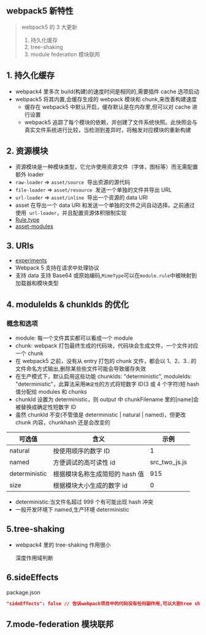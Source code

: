 ## webpack5 新特性

> webpack5 的 3 大更新
>
> 1. 持久化缓存
> 2. tree-shaking
> 3. module federation 模块联邦

## 1. 持久化缓存

- webpack4 里多次 build(构建)的速度时间是相同的,需要插件 cache 选项启动
- webpack5 将其内置,会缓存生成的 webpack 模块和 chunk,来改善构建速度
  - 缓存在 webpack5 中默认开启，缓存默认是在内存里,但可以对 cache 进行设置
  - webpack5 追踪了每个模块的依赖，并创建了文件系统快照。此快照会与真实文件系统进行比较，当检测到差异时，将触发对应模块的重新构建

## 2. 资源模块

- 资源模块是一种模块类型，它允许使用资源文件（字体，图标等）而无需配置额外 loader
- `raw-loader` => `asset/source`  导出资源的源代码
- `file-loader` => `asset/resource`  发送一个单独的文件并导出 URL
- `url-loader` => `asset/inline`  导出一个资源的 data URI
- asset 在导出一个 data URI 和发送一个单独的文件之间自动选择。之前通过使用  `url-loader`，并且配置资源体积限制实现
- [Rule.type](https://webpack.js.org/configuration/module/#rule)
- [asset-modules](https://webpack.js.org/guides/asset-modules/)

## 3. URIs

- [experiments](https://webpack.js.org/configuration/experiments/#experiments)
- Webpack 5 支持在请求中处理协议
- 支持 data 支持 Base64 或原始编码,`MimeType`可以在`module.rule`中被映射到加载器和模块类型

## 4. moduleIds & chunkIds 的优化

### 概念和选项

- module: 每一个文件其实都可以看成一个 module
- chunk: webpack 打包最终生成的代码块，代码块会生成文件，一个文件对应一个 chunk
- 在 webpack5 之前，没有从 entry 打包的 chunk 文件，都会以 1、2、3...的文件命名方式输出,删除某些些文件可能会导致缓存失效
- 在生产模式下，默认启用这些功能 chunkIds: "deterministic", moduleIds: "deterministic"，此算法采用`确定性`的方式将短数字 ID(3 或 4 个字符)短 hash 值分配给 modules 和 chunks
- chunkId 设置为 deterministic，则 output 中 chunkFilename 里的[name]会被替换成确定性短数字 ID
- 虽然 chunkId 不变(不管值是 deterministic | natural | named)，但更改 chunk 内容，chunkhash 还是会改变的

| 可选值        | 含义                           | 示例          |
| ------------- | ------------------------------ | ------------- |
| natural       | 按使用顺序的数字 ID            | 1             |
| named         | 方便调试的高可读性 id          | src_two_js.js |
| deterministic | 根据模块名称生成简短的 hash 值 | 915           |
| size          | 根据模块大小生成的数字 id      | 0             |

- deterministic:当文件名超过 999 个有可能出现 hash 冲突
- 一般开发环境下 named,生产环境 deterministic

## 5.tree-shaking

- webpack4 里的 tree-shaking 作用很小

  深度作用域判断

## 6.sideEffects

package.json

```json
"sideEffects": false // 告诉webpack项目中的代码没有任何副作用,可以大胆tree shaking掉
```

## 7.mode-federation 模块联邦
